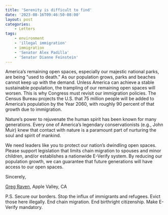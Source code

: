 ```yaml
---
title: 'Serenity is difficult to find'
date: '2023-08-16T09:46:50-08:00'
layout: post
categories:
    - Letters
tags:
    - environment
    - 'illegal immigration'
    - immigration
    - 'Senator Alex Padilla'
    - 'Senator Dianne Feinstein'
---
```


America’s remaining open spaces, especially our majestic national parks, are being "used to death." As our population grows, parks and beaches cannot keep up with the demand. Unless America can achieve a stable sustainable population, the trampling of our remaining open spaces will worsen. This is why Congress must revisit our immigration policies. The Census Bureau projects the U.S. that 75 million people will be added to America’s population by the Year 2060, with roughly 90 percent of that growth due to immigration.

Nature’s power to rejuvenate the human spirit has been known for many generations. Every one of America’s legendary conservationists (e.g., John Muir) knew that contact with nature is a paramount part of nurturing the soul and spirit of mankind.

We need leaders like you to protect our nation’s dwindling open spaces. Please support legislation that limits chain migration to spouses and minor children, and/or establishes a nationwide E-Verify system. By reducing our population growth, we can guarantee that future generations will have access to our open spaces.

Sincerely,

[Greg Raven](https://www.gregraven.org/), Apple Valley, CA

P.S. Secure our borders. Stop the influx of immigrants and refugees. Evict those here illegally. End chain migration. End birthright citizenship. Make E-Verify mandatory.